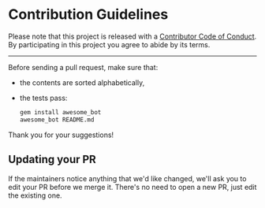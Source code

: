 # Contribution Guidelines

Please note that this project is released with a
[Contributor Code of Conduct](CODE_OF_CONDUCT.md). By participating in this
project you agree to abide by its terms.

---

Before sending a pull request, make sure that:

- the contents are sorted alphabetically,
- the tests pass:

  ```bash
  gem install awesome_bot
  awesome_bot README.md
  ```

Thank you for your suggestions!

## Updating your PR
If the maintainers notice anything that we'd like changed, we'll ask you to
edit your PR before we merge it. There's no need to open a new PR, just edit
the existing one.
